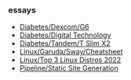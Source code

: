 ### essays

<ul><li><a href="/essays/diabetes/dexcom/g6.html">Diabetes/Dexcom/G6</a></li><li><a href="/essays/diabetes/digital_technology.html">Diabetes/Digital Technology</a></li><li><a href="/essays/diabetes/tandem/t_slim_x2.html">Diabetes/Tandem/T Slim X2</a></li><li><a href="/essays/linux/garuda/sway/cheatsheet.html">Linux/Garuda/Sway/Cheatsheet</a></li><li><a href="/essays/linux/top_3_linux_distros_2022.html">Linux/Top 3 Linux Distros 2022</a></li><li><a href="/essays/pipeline/static_site_generation.html">Pipeline/Static Site Generation</a></li></ul>